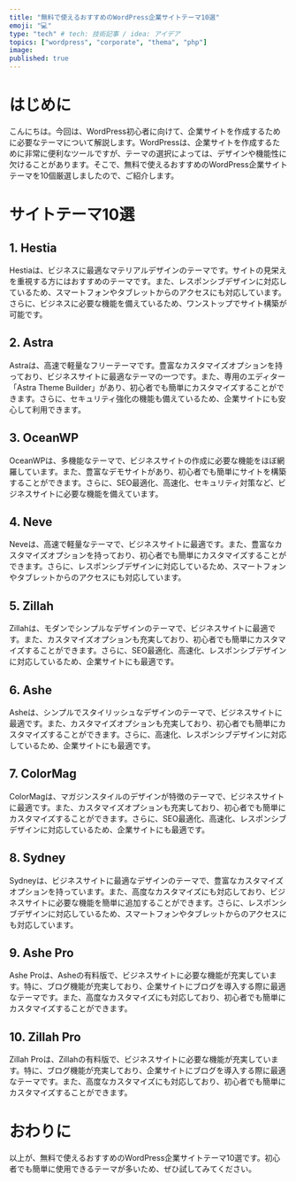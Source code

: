 ```yaml
---
title: "無料で使えるおすすめのWordPress企業サイトテーマ10選"
emoji: "💻"
type: "tech" # tech: 技術記事 / idea: アイデア
topics: ["wordpress", "corporate", "thema", "php"]
image: 
published: true
---
```


# はじめに
こんにちは。今回は、WordPress初心者に向けて、企業サイトを作成するために必要なテーマについて解説します。WordPressは、企業サイトを作成するために非常に便利なツールですが、テーマの選択によっては、デザインや機能性に欠けることがあります。そこで、無料で使えるおすすめのWordPress企業サイトテーマを10個厳選しましたので、ご紹介します。

# サイトテーマ10選
## 1. Hestia
Hestiaは、ビジネスに最適なマテリアルデザインのテーマです。サイトの見栄えを重視する方にはおすすめのテーマです。また、レスポンシブデザインに対応しているため、スマートフォンやタブレットからのアクセスにも対応しています。さらに、ビジネスに必要な機能を備えているため、ワンストップでサイト構築が可能です。

## 2. Astra
Astraは、高速で軽量なフリーテーマです。豊富なカスタマイズオプションを持っており、ビジネスサイトに最適なテーマの一つです。また、専用のエディター「Astra Theme Builder」があり、初心者でも簡単にカスタマイズすることができます。さらに、セキュリティ強化の機能も備えているため、企業サイトにも安心して利用できます。

## 3. OceanWP
OceanWPは、多機能なテーマで、ビジネスサイトの作成に必要な機能をほぼ網羅しています。また、豊富なデモサイトがあり、初心者でも簡単にサイトを構築することができます。さらに、SEO最適化、高速化、セキュリティ対策など、ビジネスサイトに必要な機能を備えています。

## 4. Neve
Neveは、高速で軽量なテーマで、ビジネスサイトに最適です。また、豊富なカスタマイズオプションを持っており、初心者でも簡単にカスタマイズすることができます。さらに、レスポンシブデザインに対応しているため、スマートフォンやタブレットからのアクセスにも対応しています。

## 5. Zillah
Zillahは、モダンでシンプルなデザインのテーマで、ビジネスサイトに最適です。また、カスタマイズオプションも充実しており、初心者でも簡単にカスタマイズすることができます。さらに、SEO最適化、高速化、レスポンシブデザインに対応しているため、企業サイトにも最適です。

## 6. Ashe
Asheは、シンプルでスタイリッシュなデザインのテーマで、ビジネスサイトに最適です。また、カスタマイズオプションも充実しており、初心者でも簡単にカスタマイズすることができます。さらに、高速化、レスポンシブデザインに対応しているため、企業サイトにも最適です。

## 7. ColorMag
ColorMagは、マガジンスタイルのデザインが特徴のテーマで、ビジネスサイトに最適です。また、カスタマイズオプションも充実しており、初心者でも簡単にカスタマイズすることができます。さらに、SEO最適化、高速化、レスポンシブデザインに対応しているため、企業サイトにも最適です。

## 8. Sydney
Sydneyは、ビジネスサイトに最適なデザインのテーマで、豊富なカスタマイズオプションを持っています。また、高度なカスタマイズにも対応しており、ビジネスサイトに必要な機能を簡単に追加することができます。さらに、レスポンシブデザインに対応しているため、スマートフォンやタブレットからのアクセスにも対応しています。

## 9. Ashe Pro
Ashe Proは、Asheの有料版で、ビジネスサイトに必要な機能が充実しています。特に、ブログ機能が充実しており、企業サイトにブログを導入する際に最適なテーマです。また、高度なカスタマイズにも対応しており、初心者でも簡単にカスタマイズすることができます。

## 10. Zillah Pro
Zillah Proは、Zillahの有料版で、ビジネスサイトに必要な機能が充実しています。特に、ブログ機能が充実しており、企業サイトにブログを導入する際に最適なテーマです。また、高度なカスタマイズにも対応しており、初心者でも簡単にカスタマイズすることができます。

# おわりに
以上が、無料で使えるおすすめのWordPress企業サイトテーマ10選です。初心者でも簡単に使用できるテーマが多いため、ぜひ試してみてください。
